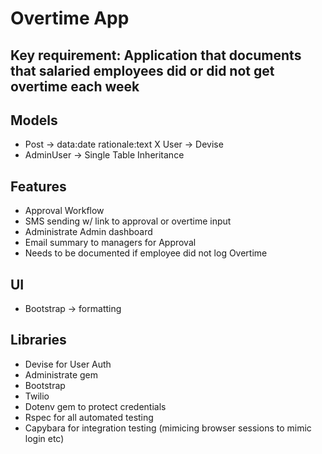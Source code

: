 # Overtime App

## Key requirement: Application that documents that salaried employees did or did not get overtime each week

## Models
- Post -> data:date rationale:text
X User -> Devise
- AdminUser -> Single Table Inheritance

## Features
- Approval Workflow
- SMS sending w/ link to approval or overtime input
- Administrate Admin dashboard
- Email summary to managers for Approval
- Needs to be documented if employee did not log Overtime

## UI
- Bootstrap -> formatting

## Libraries
- Devise for User Auth
- Administrate gem
- Bootstrap
- Twilio
- Dotenv gem to protect credentials
- Rspec for all automated testing
- Capybara for integration testing (mimicing browser sessions to mimic login etc)
